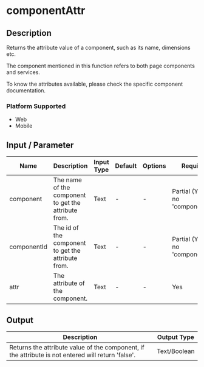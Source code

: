 # componentAttr

## Description

Returns the attribute value of a component, such as its name, dimensions etc.

The component mentioned in this function refers to both page components and services.

To know the attributes available, please check the specific component documentation.

### Platform Supported

- Web
- Mobile

## Input / Parameter

| Name | Description | Input Type | Default | Options | Required |
| ------ | ------ | ------ | ------ | ------ | ------ |
| component | The name of the component to get the attribute from. | Text | - | - | Partial (Yes if no 'componentId'.) |
| componentId | The id of the component to get the attribute from. | Text | - | - | Partial (Yes if no 'component'.) |
| attr | The attribute of the component. | Text | - | - | Yes |

## Output

| Description | Output Type |
| ------ | ------ |
| Returns the attribute value of the component, if the attribute is not entered will return 'false'. | Text/Boolean |